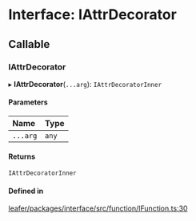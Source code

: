 # Interface: IAttrDecorator

## Callable

### IAttrDecorator

▸ **IAttrDecorator**(`...arg`): `IAttrDecoratorInner`

#### Parameters

| Name | Type |
| :------ | :------ |
| `...arg` | `any` |

#### Returns

`IAttrDecoratorInner`

#### Defined in

[leafer/packages/interface/src/function/IFunction.ts:30](https://github.com/leaferjs/leafer/blob/4821e21/packages/interface/src/function/IFunction.ts#L30)
